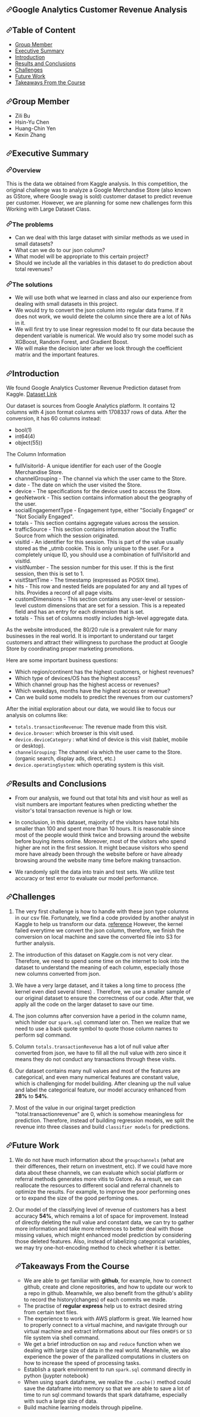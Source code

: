 <div id="readme" class="Box-body readme blob js-code-block-container p-5 p-xl-6 gist-border-0">
    <article class="markdown-body entry-content container-lg" itemprop="text"><h1><a id="user-content-google-analytics-customer-revenue-analysis" class="anchor" aria-hidden="true" href="#google-analytics-customer-revenue-analysis"><svg class="octicon octicon-link" viewBox="0 0 16 16" version="1.1" width="16" height="16" aria-hidden="true"><path fill-rule="evenodd" d="M7.775 3.275a.75.75 0 001.06 1.06l1.25-1.25a2 2 0 112.83 2.83l-2.5 2.5a2 2 0 01-2.83 0 .75.75 0 00-1.06 1.06 3.5 3.5 0 004.95 0l2.5-2.5a3.5 3.5 0 00-4.95-4.95l-1.25 1.25zm-4.69 9.64a2 2 0 010-2.83l2.5-2.5a2 2 0 012.83 0 .75.75 0 001.06-1.06 3.5 3.5 0 00-4.95 0l-2.5 2.5a3.5 3.5 0 004.95 4.95l1.25-1.25a.75.75 0 00-1.06-1.06l-1.25 1.25a2 2 0 01-2.83 0z"></path></svg></a>Google Analytics Customer Revenue Analysis</h1>
<h2><a id="user-content-table-of-content" class="anchor" aria-hidden="true" href="#table-of-content"><svg class="octicon octicon-link" viewBox="0 0 16 16" version="1.1" width="16" height="16" aria-hidden="true"><path fill-rule="evenodd" d="M7.775 3.275a.75.75 0 001.06 1.06l1.25-1.25a2 2 0 112.83 2.83l-2.5 2.5a2 2 0 01-2.83 0 .75.75 0 00-1.06 1.06 3.5 3.5 0 004.95 0l2.5-2.5a3.5 3.5 0 00-4.95-4.95l-1.25 1.25zm-4.69 9.64a2 2 0 010-2.83l2.5-2.5a2 2 0 012.83 0 .75.75 0 001.06-1.06 3.5 3.5 0 00-4.95 0l-2.5 2.5a3.5 3.5 0 004.95 4.95l1.25-1.25a.75.75 0 00-1.06-1.06l-1.25 1.25a2 2 0 01-2.83 0z"></path></svg></a>Table of Content</h2>
<ul>
<li><a href="#group-member">Group Member</a></li>
<li><a href="#executive-summary">Executive Summary</a></li>
<li><a href="#introduction">Introduction</a></li>
<li><a href="#results-and-conclusions">Results and Conclusions</a></li>
<li><a href="#challenges">Challenges</a></li>
<li><a href="#futurework">Future Work</a></li>
<li><a href="#takeaways-from-the-course">Takeaways From the Course</a></li>
</ul>
<h2><a id="user-content-group-member" class="anchor" aria-hidden="true" href="#group-member"><svg class="octicon octicon-link" viewBox="0 0 16 16" version="1.1" width="16" height="16" aria-hidden="true"><path fill-rule="evenodd" d="M7.775 3.275a.75.75 0 001.06 1.06l1.25-1.25a2 2 0 112.83 2.83l-2.5 2.5a2 2 0 01-2.83 0 .75.75 0 00-1.06 1.06 3.5 3.5 0 004.95 0l2.5-2.5a3.5 3.5 0 00-4.95-4.95l-1.25 1.25zm-4.69 9.64a2 2 0 010-2.83l2.5-2.5a2 2 0 012.83 0 .75.75 0 001.06-1.06 3.5 3.5 0 00-4.95 0l-2.5 2.5a3.5 3.5 0 004.95 4.95l1.25-1.25a.75.75 0 00-1.06-1.06l-1.25 1.25a2 2 0 01-2.83 0z"></path></svg></a>Group Member</h2>
<ul>
<li>Zili Bu</li>
<li>Hsin-Yu Chen</li>
<li>Huang-Chin Yen</li>
<li>Kexin Zhang</li>
</ul>
<h2><a id="user-content-executive-summary" class="anchor" aria-hidden="true" href="#executive-summary"><svg class="octicon octicon-link" viewBox="0 0 16 16" version="1.1" width="16" height="16" aria-hidden="true"><path fill-rule="evenodd" d="M7.775 3.275a.75.75 0 001.06 1.06l1.25-1.25a2 2 0 112.83 2.83l-2.5 2.5a2 2 0 01-2.83 0 .75.75 0 00-1.06 1.06 3.5 3.5 0 004.95 0l2.5-2.5a3.5 3.5 0 00-4.95-4.95l-1.25 1.25zm-4.69 9.64a2 2 0 010-2.83l2.5-2.5a2 2 0 012.83 0 .75.75 0 001.06-1.06 3.5 3.5 0 00-4.95 0l-2.5 2.5a3.5 3.5 0 004.95 4.95l1.25-1.25a.75.75 0 00-1.06-1.06l-1.25 1.25a2 2 0 01-2.83 0z"></path></svg></a>Executive Summary</h2>
<h3><a id="user-content-overview" class="anchor" aria-hidden="true" href="#overview"><svg class="octicon octicon-link" viewBox="0 0 16 16" version="1.1" width="16" height="16" aria-hidden="true"><path fill-rule="evenodd" d="M7.775 3.275a.75.75 0 001.06 1.06l1.25-1.25a2 2 0 112.83 2.83l-2.5 2.5a2 2 0 01-2.83 0 .75.75 0 00-1.06 1.06 3.5 3.5 0 004.95 0l2.5-2.5a3.5 3.5 0 00-4.95-4.95l-1.25 1.25zm-4.69 9.64a2 2 0 010-2.83l2.5-2.5a2 2 0 012.83 0 .75.75 0 001.06-1.06 3.5 3.5 0 00-4.95 0l-2.5 2.5a3.5 3.5 0 004.95 4.95l1.25-1.25a.75.75 0 00-1.06-1.06l-1.25 1.25a2 2 0 01-2.83 0z"></path></svg></a>Overview</h3>
<p>This is the data we obtained from Kaggle analysis. In this competition, the original challenge was to analyze a Google Merchandise Store (also known as GStore, where Google swag is sold) customer dataset to predict revenue per customer. However, we are planning for some new challenges form this Working with Large Dataset Class.</p>
<h3><a id="user-content-the-problems" class="anchor" aria-hidden="true" href="#the-problems"><svg class="octicon octicon-link" viewBox="0 0 16 16" version="1.1" width="16" height="16" aria-hidden="true"><path fill-rule="evenodd" d="M7.775 3.275a.75.75 0 001.06 1.06l1.25-1.25a2 2 0 112.83 2.83l-2.5 2.5a2 2 0 01-2.83 0 .75.75 0 00-1.06 1.06 3.5 3.5 0 004.95 0l2.5-2.5a3.5 3.5 0 00-4.95-4.95l-1.25 1.25zm-4.69 9.64a2 2 0 010-2.83l2.5-2.5a2 2 0 012.83 0 .75.75 0 001.06-1.06 3.5 3.5 0 00-4.95 0l-2.5 2.5a3.5 3.5 0 004.95 4.95l1.25-1.25a.75.75 0 00-1.06-1.06l-1.25 1.25a2 2 0 01-2.83 0z"></path></svg></a>The problems</h3>
<ul>
<li>Can we deal with this large dataset with similar methods as we used in small datasets?</li>
<li>What can we do to our json column?</li>
<li>What model will be appropriate to this certain project?</li>
<li>Should we include all the variables in this dataset to do prediction about total revenues?</li>
</ul>
<h3><a id="user-content-the-solutions" class="anchor" aria-hidden="true" href="#the-solutions"><svg class="octicon octicon-link" viewBox="0 0 16 16" version="1.1" width="16" height="16" aria-hidden="true"><path fill-rule="evenodd" d="M7.775 3.275a.75.75 0 001.06 1.06l1.25-1.25a2 2 0 112.83 2.83l-2.5 2.5a2 2 0 01-2.83 0 .75.75 0 00-1.06 1.06 3.5 3.5 0 004.95 0l2.5-2.5a3.5 3.5 0 00-4.95-4.95l-1.25 1.25zm-4.69 9.64a2 2 0 010-2.83l2.5-2.5a2 2 0 012.83 0 .75.75 0 001.06-1.06 3.5 3.5 0 00-4.95 0l-2.5 2.5a3.5 3.5 0 004.95 4.95l1.25-1.25a.75.75 0 00-1.06-1.06l-1.25 1.25a2 2 0 01-2.83 0z"></path></svg></a>The solutions</h3>
<ul>
<li>We will use both what we learned in class and also our experience from dealing with small datasets in this project.</li>
<li>We would try to convert the json column into regular data frame. If it does not work, we would delete the column since there are a lot of NAs in it.</li>
<li>We will first try to use linear regression model to fit our data because the dependent variable is numerical. We would also try some model such as XGBoost, Random Forest, and Gradient Boost.</li>
<li>We will make the decision later after we look through the coefficient matrix and the important features.</li>
</ul>
<h2><a id="user-content-introduction" class="anchor" aria-hidden="true" href="#introduction"><svg class="octicon octicon-link" viewBox="0 0 16 16" version="1.1" width="16" height="16" aria-hidden="true"><path fill-rule="evenodd" d="M7.775 3.275a.75.75 0 001.06 1.06l1.25-1.25a2 2 0 112.83 2.83l-2.5 2.5a2 2 0 01-2.83 0 .75.75 0 00-1.06 1.06 3.5 3.5 0 004.95 0l2.5-2.5a3.5 3.5 0 00-4.95-4.95l-1.25 1.25zm-4.69 9.64a2 2 0 010-2.83l2.5-2.5a2 2 0 012.83 0 .75.75 0 001.06-1.06 3.5 3.5 0 00-4.95 0l-2.5 2.5a3.5 3.5 0 004.95 4.95l1.25-1.25a.75.75 0 00-1.06-1.06l-1.25 1.25a2 2 0 01-2.83 0z"></path></svg></a>Introduction</h2>
<p>We found Google Analytics Customer Revenue Prediction dataset from Kaggle. <a href="https://www.kaggle.com/c/ga-customer-revenue-prediction/overview" rel="nofollow">Dataset Link</a></p>
<p>Our dataset is sources from Google Analytics platform. It contains 12 columns with 4 json format columns with 1708337 rows of data. After the conversion, it has 60 columns instead:</p>
<ul>
<li>bool(1)</li>
<li>int64(4)</li>
<li>object(55))</li>
</ul>
<p>The Column Information</p>
<ul>
<li>fullVisitorId- A unique identifier for each user of the Google Merchandise Store.</li>
<li>channelGrouping - The channel via which the user came to the Store.</li>
<li>date - The date on which the user visited the Store.</li>
<li>device - The specifications for the device used to access the Store.</li>
<li>geoNetwork - This section contains information about the geography of the user.</li>
<li>socialEngagementType - Engagement type, either "Socially Engaged" or "Not Socially Engaged".</li>
<li>totals - This section contains aggregate values across the session.</li>
<li>trafficSource - This section contains information about the Traffic Source from which the session originated.</li>
<li>visitId - An identifier for this session. This is part of the value usually stored as the _utmb cookie. This is only unique to the user. For a completely unique ID, you should use a combination of fullVisitorId and visitId.</li>
<li>visitNumber - The session number for this user. If this is the first session, then this is set to 1.</li>
<li>visitStartTime - The timestamp (expressed as POSIX time).</li>
<li>hits - This row and nested fields are populated for any and all types of hits. Provides a record of all page visits.</li>
<li>customDimensions - This section contains any user-level or session-level custom dimensions that are set for a session. This is a repeated field and has an entry for each dimension that is set.</li>
<li>totals - This set of columns mostly includes high-level aggregate data.</li>
</ul>
<p>As the website introduced, the 80/20 rule is a prevalent rule for many businesses in the real world. It is important to understand our target customers and attract their willingness to purchase the product at Google Store by coordinating proper marketing promotions.</p>
<p>Here are some important business questions:</p>
<ul>
<li>Which region/continent has the highest customers, or highest revenues?</li>
<li>Which type of devices/OS has the highest access?</li>
<li>Which channel group has the highest access or revenues?</li>
<li>Which weekdays, months have the highest access or revenue?</li>
<li>Can we build some models to predict the revenues from our customers?</li>
</ul>
<p>After the initial exploration about our data, we would like to focus our analysis on columns like:</p>
<ul>
<li><code>totals.transactionRevenue</code>: The revenue made from this visit.</li>
<li><code>device.browser</code>: which browser is this visit used.</li>
<li><code>device.deviceCategory</code> : what kind of device is this visit (tablet, mobile or desktop).</li>
<li><code>channelGrouping</code>: The channel via which the user came to the Store. (organic search, display ads, direct, etc.)</li>
<li><code>device.operatingSystem</code>: which operating system is this visit.</li>
</ul>
<h2><a id="user-content-results-and-conclusions" class="anchor" aria-hidden="true" href="#results-and-conclusions"><svg class="octicon octicon-link" viewBox="0 0 16 16" version="1.1" width="16" height="16" aria-hidden="true"><path fill-rule="evenodd" d="M7.775 3.275a.75.75 0 001.06 1.06l1.25-1.25a2 2 0 112.83 2.83l-2.5 2.5a2 2 0 01-2.83 0 .75.75 0 00-1.06 1.06 3.5 3.5 0 004.95 0l2.5-2.5a3.5 3.5 0 00-4.95-4.95l-1.25 1.25zm-4.69 9.64a2 2 0 010-2.83l2.5-2.5a2 2 0 012.83 0 .75.75 0 001.06-1.06 3.5 3.5 0 00-4.95 0l-2.5 2.5a3.5 3.5 0 004.95 4.95l1.25-1.25a.75.75 0 00-1.06-1.06l-1.25 1.25a2 2 0 01-2.83 0z"></path></svg></a>Results and Conclusions</h2>
<ul>
<li>
<p>From our analysis, we found out that total hits and visit hour as well as visit numbers are important features when predicting whether the visitor's total transaction revenue is high or low.</p>
</li>
<li>
<p>In conclusion, in this dataset, majority of the visitors have total hits smaller than 100 and spent more than 10 hours. It is reasonable since most of the people would think twice and browsing around the website before buying items online. Moreover, most of the visitors who spend higher are not in the first session. It might because visitors who spend more have already been through the website before or have already browsing around the website many time before making transaction.</p>
</li>
<li>
<p>We randomly split the data into train and test sets. We utilize test accuracy or test error to evaluate our model performance.</p>
</li>
</ul>
<h2><a id="user-content-challenges" class="anchor" aria-hidden="true" href="#challenges"><svg class="octicon octicon-link" viewBox="0 0 16 16" version="1.1" width="16" height="16" aria-hidden="true"><path fill-rule="evenodd" d="M7.775 3.275a.75.75 0 001.06 1.06l1.25-1.25a2 2 0 112.83 2.83l-2.5 2.5a2 2 0 01-2.83 0 .75.75 0 00-1.06 1.06 3.5 3.5 0 004.95 0l2.5-2.5a3.5 3.5 0 00-4.95-4.95l-1.25 1.25zm-4.69 9.64a2 2 0 010-2.83l2.5-2.5a2 2 0 012.83 0 .75.75 0 001.06-1.06 3.5 3.5 0 00-4.95 0l-2.5 2.5a3.5 3.5 0 004.95 4.95l1.25-1.25a.75.75 0 00-1.06-1.06l-1.25 1.25a2 2 0 01-2.83 0z"></path></svg></a>Challenges</h2>
<ol>
<li>
<p>The very first challenge is how to handle with these json type columns in our csv file. Fortunately, we find a code provided by another analyst in Kaggle to help us transform our data. <a href="https://www.kaggle.com/julian3833/1-quick-start-read-csv-and-flatten-json-fields" rel="nofollow">reference</a> However, the kernel failed everytime we convert the json column, therefore, we finish the conversion on local machine and save the converted file into S3 for further analysis.</p>
</li>
<li>
<p>The introduction of this dataset on Kaggle.com is not very clear. Therefore, we need to spend some time on the internet to look into the dataset to understand the meaning of each column, especially those new columns converted from json.</p>
</li>
<li>
<p>We have a very large dataset, and it takes a long time to process (the kernel even died several times) . Therefore, we use a smaller sample of our original dataset to ensure the correctness of our code. After that, we apply all the code on the larger dataset to save our time.</p>
</li>
<li>
<p>The json columns after conversion have a period in the column name, which hinder our <code>spark.sql</code> command later on. Then we realize that we need to use a back quote symbol to quote those column names to perform sql command.</p>
</li>
<li>
<p>Column <code>totals.transactionRevenue</code> has a lot of null value after converted from json, we have to fill all the null value with zero since it means they do not conduct any transactions through these visits.</p>
</li>
<li>
<p>Our dataset contains many null values and most of the features are categorical, and even many numerical features are constant value, which is challenging for model building. After cleaning up the null value and label the categorical feature, our model accuracy enhanced from <strong>28%</strong> to <strong>54%</strong>.</p>
</li>
<li>
<p>Most of the value in our original target prediction "total.transactionrevenue" are 0, which is somehow meaningless for prediction. Therefore, instead of building regression models, we split the revenue into three classes and build <code>classifier models</code> for predictions.</p>
</li>
</ol>
<h2><a id="user-content-future-work" class="anchor" aria-hidden="true" href="#future-work"><svg class="octicon octicon-link" viewBox="0 0 16 16" version="1.1" width="16" height="16" aria-hidden="true"><path fill-rule="evenodd" d="M7.775 3.275a.75.75 0 001.06 1.06l1.25-1.25a2 2 0 112.83 2.83l-2.5 2.5a2 2 0 01-2.83 0 .75.75 0 00-1.06 1.06 3.5 3.5 0 004.95 0l2.5-2.5a3.5 3.5 0 00-4.95-4.95l-1.25 1.25zm-4.69 9.64a2 2 0 010-2.83l2.5-2.5a2 2 0 012.83 0 .75.75 0 001.06-1.06 3.5 3.5 0 00-4.95 0l-2.5 2.5a3.5 3.5 0 004.95 4.95l1.25-1.25a.75.75 0 00-1.06-1.06l-1.25 1.25a2 2 0 01-2.83 0z"></path></svg></a>Future Work</h2>
<ol>
<li>
<p>We do not have much information about the <code>groupchannels</code> (what are their differences, their return on investment, etc). If we could have more data about these channels, we can evaluate which social platform or referral methods generates more vitis to Gstore. As a result, we can reallocate the resources to different social and referral channels to optimize the results. For example, to improve the poor performing ones or to expand the size of the good perfoming ones.</p>
</li>
<li>
<p>Our model of the classifying level of revenue of customers has a best accuracy <strong>54%</strong>, which remains a lot of space for improvement. Instead of directly deleting the null value and constant data, we can try to gather more information and take more references to better deal with those missing values, which might enhanced model prediction by considering those deleted features. Also, instead of labelizing categorical variables, we may try one-hot-encoding method to check whether it is better.</p>
</ul>
<h2><a id="user-content-takeaways-from-the-course" class="anchor" aria-hidden="true" href="#takeaways-from-the-course"><svg class="octicon octicon-link" viewBox="0 0 16 16" version="1.1" width="16" height="16" aria-hidden="true"><path fill-rule="evenodd" d="M7.775 3.275a.75.75 0 001.06 1.06l1.25-1.25a2 2 0 112.83 2.83l-2.5 2.5a2 2 0 01-2.83 0 .75.75 0 00-1.06 1.06 3.5 3.5 0 004.95 0l2.5-2.5a3.5 3.5 0 00-4.95-4.95l-1.25 1.25zm-4.69 9.64a2 2 0 010-2.83l2.5-2.5a2 2 0 012.83 0 .75.75 0 001.06-1.06 3.5 3.5 0 00-4.95 0l-2.5 2.5a3.5 3.5 0 004.95 4.95l1.25-1.25a.75.75 0 00-1.06-1.06l-1.25 1.25a2 2 0 01-2.83 0z"></path></svg></a>Takeaways From the Course</h2>
<ul>
<li>We are able to get familiar with <strong>github</strong>, for example, how to connect github, create and clone repositories, and how to update our work to a repo in github. Meanwhile, we also benefit from the github's ability to record the history(changes) of each commits we made.</li>
<li>The practise of <strong>regular express</strong> help us to extract desired string from certain text files.</li>
<li>The experience to work with AWS platform is great. We learned how to properly connect to a virtual machine, and navigate through our virtual machine and extract informations about our files on<code>HDFS</code> or <code>S3</code> file system via shell command.</li>
<li>We get a brief introduction on <code>map</code> and <code>reduce</code> function when we dealing with large size of data in the real world. Meanwhile, we also experience the power of the parallized computations in clusters on how to increase the speed of processing tasks.</li>
<li>Establish a spark environment to run <code>spark.sql</code> command directly in python (juypter notebook)</li>
<li>When using spark dataframe, we realize the <code>.cache()</code> method could save the dataframe into memory so that we are able to save a lot of time to run sql command towards that spark dataframe, especially with such a large size of data.</li>
<li>Build machine learning models through pipeline.</li>
</ul>
</article>
  </div>
